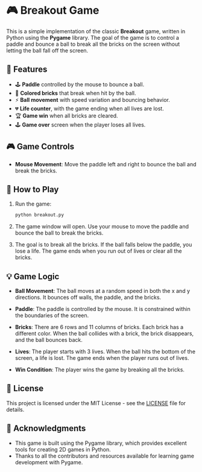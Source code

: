 # 🎮 Breakout Game

This is a simple implementation of the classic **Breakout** game, written in Python using the **Pygame** library. The goal of the game is to control a paddle and bounce a ball to break all the bricks on the screen without letting the ball fall off the screen.

## 🚀 Features

- 🕹️ **Paddle** controlled by the mouse to bounce a ball.
- 🎨 **Colored bricks** that break when hit by the ball.
- ⚡ **Ball movement** with speed variation and bouncing behavior.
- 💔 **Life counter**, with the game ending when all lives are lost.
- 🏆 **Game win** when all bricks are cleared.
- 🕹️ **Game over** screen when the player loses all lives.

## 🎮 Game Controls

- **Mouse Movement**: Move the paddle left and right to bounce the ball and break the bricks.


## 🏁 How to Play

1. Run the game:
    ```bash
    python breakout.py
    ```

2. The game window will open. Use your mouse to move the paddle and bounce the ball to break the bricks.

3. The goal is to break all the bricks. If the ball falls below the paddle, you lose a life. The game ends when you run out of lives or clear all the bricks.

## 💡 Game Logic

- **Ball Movement**: The ball moves at a random speed in both the x and y directions. It bounces off walls, the paddle, and the bricks.
  
- **Paddle**: The paddle is controlled by the mouse. It is constrained within the boundaries of the screen.

- **Bricks**: There are 6 rows and 11 columns of bricks. Each brick has a different color. When the ball collides with a brick, the brick disappears, and the ball bounces back.

- **Lives**: The player starts with 3 lives. When the ball hits the bottom of the screen, a life is lost. The game ends when the player runs out of lives.

- **Win Condition**: The player wins the game by breaking all the bricks.


## 📝 License

This project is licensed under the MIT License - see the [LICENSE](LICENSE) file for details.

## 🙏 Acknowledgments

- This game is built using the Pygame library, which provides excellent tools for creating 2D games in Python.
- Thanks to all the contributors and resources available for learning game development with Pygame.
